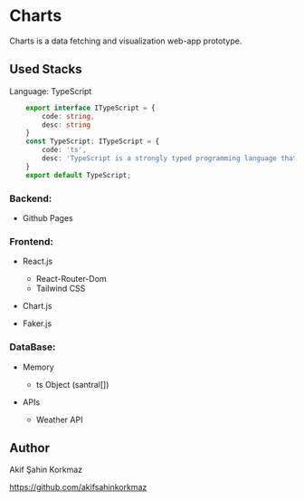 # Charts 

Charts is a data fetching and visualization web-app prototype.

## Used Stacks

Language: TypeScript

```ts
    export interface ITypeScript = {
        code: string,
        desc: string
    }
    const TypeScript: ITypeScript = {
        code: 'ts',
        desc: 'TypeScript is a strongly typed programming language that builds on JavaScript, giving you better tooling at any scale'
    }
    export default TypeScript;

```

### Backend: 

* Github Pages

### Frontend: 

* React.js

    - React-Router-Dom
    - Tailwind CSS

* Chart.js
* Faker.js

### DataBase:

* Memory

    - ts Object (santral[])

* APIs

    - Weather API

## Author

Akif Şahin Korkmaz

https://github.com/akifsahinkorkmaz